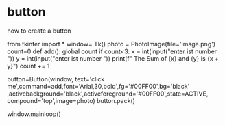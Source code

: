 # button
how to create a button

from tkinter import *
window= Tk()
photo = PhotoImage(file='image.png')
count=0
def add():
    global count
    if count<3:
        x = int(input("enter ist number "))
        y = int(input("enter ist number "))
        print(f" The Sum of {x}  and {y}  is {x + y}")
        count += 1


button=Button(window, text='click me',command=add,font='Arial,30,bold',fg='#00FF00',bg='black'
              ,activebackground='black',activeforeground='#00FF00',state=ACTIVE,
              compound='top',image=photo)
button.pack()



window.mainloop()
